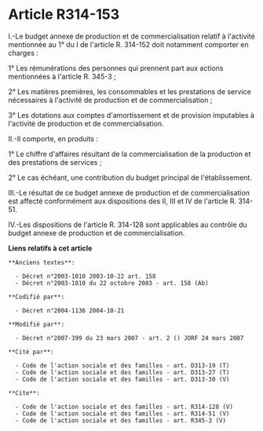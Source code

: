 # Article R314-153

I.-Le budget annexe de production et de commercialisation relatif à l'activité mentionnée au 1° du I de l'article R. 314-152
doit notamment comporter en charges : 

1° Les rémunérations des personnes qui prennent part aux actions mentionnées à l'article R. 345-3 ; 

2° Les matières premières, les consommables et les prestations de service nécessaires à l'activité de production et de
commercialisation ; 

3° Les dotations aux comptes d'amortissement et de provision imputables à l'activité de production et de commercialisation. 

II.-Il comporte, en produits : 

1° Le chiffre d'affaires résultant de la commercialisation de la production et des prestations de services ; 

2° Le cas échéant, une contribution du budget principal de l'établissement. 

III.-Le résultat de ce budget annexe de production et de commercialisation est affecté conformément aux dispositions des II,
III et IV de l'article R. 314-51. 

IV.-Les dispositions de l'article R. 314-128 sont applicables au contrôle du budget annexe de production et de
commercialisation.

**Liens relatifs à cet article**

	**Anciens textes**:

	  - Décret n°2003-1010 2003-10-22 art. 158
	  - Décret n°2003-1010 du 22 octobre 2003 - art. 158 (Ab)

	**Codifié par**:

	  - Décret n°2004-1136 2004-10-21

	**Modifié par**:

	  - Décret n°2007-399 du 23 mars 2007 - art. 2 () JORF 24 mars 2007

	**Cité par**:

	  - Code de l'action sociale et des familles - art. D313-19 (T)
	  - Code de l'action sociale et des familles - art. D313-27 (T)
	  - Code de l'action sociale et des familles - art. D313-30 (V)

	**Cite**:

	  - Code de l'action sociale et des familles - art. R314-128 (V)
	  - Code de l'action sociale et des familles - art. R314-51 (V)
	  - Code de l'action sociale et des familles - art. R345-3 (V)
